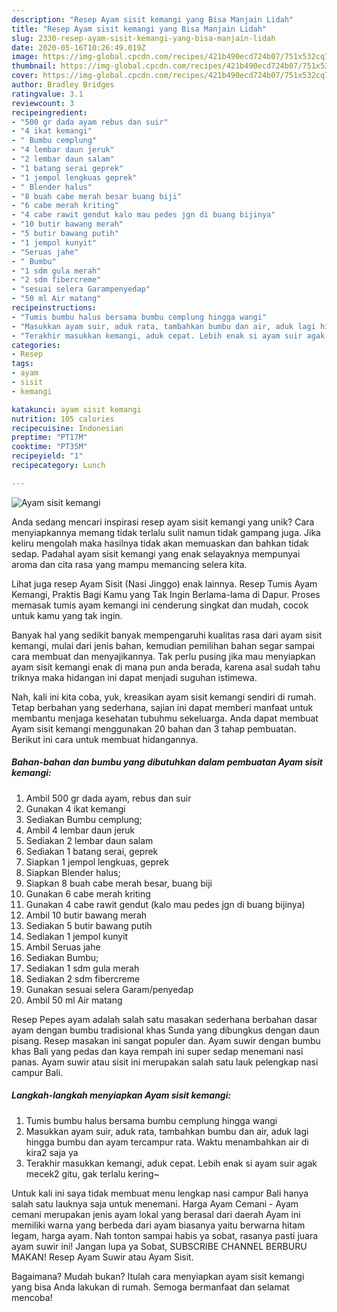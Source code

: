 ```yaml
---
description: "Resep Ayam sisit kemangi yang Bisa Manjain Lidah"
title: "Resep Ayam sisit kemangi yang Bisa Manjain Lidah"
slug: 2330-resep-ayam-sisit-kemangi-yang-bisa-manjain-lidah
date: 2020-05-16T10:26:49.019Z
image: https://img-global.cpcdn.com/recipes/421b490ecd724b07/751x532cq70/ayam-sisit-kemangi-foto-resep-utama.jpg
thumbnail: https://img-global.cpcdn.com/recipes/421b490ecd724b07/751x532cq70/ayam-sisit-kemangi-foto-resep-utama.jpg
cover: https://img-global.cpcdn.com/recipes/421b490ecd724b07/751x532cq70/ayam-sisit-kemangi-foto-resep-utama.jpg
author: Bradley Bridges
ratingvalue: 3.1
reviewcount: 3
recipeingredient:
- "500 gr dada ayam rebus dan suir"
- "4 ikat kemangi"
- " Bumbu cemplung"
- "4 lembar daun jeruk"
- "2 lembar daun salam"
- "1 batang serai geprek"
- "1 jempol lengkuas geprek"
- " Blender halus"
- "8 buah cabe merah besar buang biji"
- "6 cabe merah kriting"
- "4 cabe rawit gendut kalo mau pedes jgn di buang bijinya"
- "10 butir bawang merah"
- "5 butir bawang putih"
- "1 jempol kunyit"
- "Seruas jahe"
- " Bumbu"
- "1 sdm gula merah"
- "2 sdm fibercreme"
- "sesuai selera Garampenyedap"
- "50 ml Air matang"
recipeinstructions:
- "Tumis bumbu halus bersama bumbu cemplung hingga wangi"
- "Masukkan ayam suir, aduk rata, tambahkan bumbu dan air, aduk lagi hingga bumbu dan ayam tercampur rata. Waktu menambahkan air di kira2 saja ya"
- "Terakhir masukkan kemangi, aduk cepat. Lebih enak si ayam suir agak mecek2 gitu, gak terlalu kering~"
categories:
- Resep
tags:
- ayam
- sisit
- kemangi

katakunci: ayam sisit kemangi 
nutrition: 105 calories
recipecuisine: Indonesian
preptime: "PT17M"
cooktime: "PT35M"
recipeyield: "1"
recipecategory: Lunch

---
```



![Ayam sisit kemangi](https://img-global.cpcdn.com/recipes/421b490ecd724b07/751x532cq70/ayam-sisit-kemangi-foto-resep-utama.jpg)

Anda sedang mencari inspirasi resep ayam sisit kemangi yang unik? Cara menyiapkannya memang tidak terlalu sulit namun tidak gampang juga. Jika keliru mengolah maka hasilnya tidak akan memuaskan dan bahkan tidak sedap. Padahal ayam sisit kemangi yang enak selayaknya mempunyai aroma dan cita rasa yang mampu memancing selera kita.

Lihat juga resep Ayam Sisit (Nasi Jinggo) enak lainnya. Resep Tumis Ayam Kemangi, Praktis Bagi Kamu yang Tak Ingin Berlama-lama di Dapur. Proses memasak tumis ayam kemangi ini cenderung singkat dan mudah, cocok untuk kamu yang tak ingin.

Banyak hal yang sedikit banyak mempengaruhi kualitas rasa dari ayam sisit kemangi, mulai dari jenis bahan, kemudian pemilihan bahan segar sampai cara membuat dan menyajikannya. Tak perlu pusing jika mau menyiapkan ayam sisit kemangi enak di mana pun anda berada, karena asal sudah tahu triknya maka hidangan ini dapat menjadi suguhan istimewa.


Nah, kali ini kita coba, yuk, kreasikan ayam sisit kemangi sendiri di rumah. Tetap berbahan yang sederhana, sajian ini dapat memberi manfaat untuk membantu menjaga kesehatan tubuhmu sekeluarga. Anda dapat membuat Ayam sisit kemangi menggunakan 20 bahan dan 3 tahap pembuatan. Berikut ini cara untuk membuat hidangannya.

<!--inarticleads1-->

##### Bahan-bahan dan bumbu yang dibutuhkan dalam pembuatan Ayam sisit kemangi:

1. Ambil 500 gr dada ayam, rebus dan suir
1. Gunakan 4 ikat kemangi
1. Sediakan  Bumbu cemplung;
1. Ambil 4 lembar daun jeruk
1. Sediakan 2 lembar daun salam
1. Sediakan 1 batang serai, geprek
1. Siapkan 1 jempol lengkuas, geprek
1. Siapkan  Blender halus;
1. Siapkan 8 buah cabe merah besar, buang biji
1. Gunakan 6 cabe merah kriting
1. Gunakan 4 cabe rawit gendut (kalo mau pedes jgn di buang bijinya)
1. Ambil 10 butir bawang merah
1. Sediakan 5 butir bawang putih
1. Sediakan 1 jempol kunyit
1. Ambil Seruas jahe
1. Sediakan  Bumbu;
1. Sediakan 1 sdm gula merah
1. Sediakan 2 sdm fibercreme
1. Gunakan sesuai selera Garam/penyedap
1. Ambil 50 ml Air matang


Resep Pepes ayam adalah salah satu masakan sederhana berbahan dasar ayam dengan bumbu tradisional khas Sunda yang dibungkus dengan daun pisang. Resep masakan ini sangat populer dan. Ayam suwir dengan bumbu khas Bali yang pedas dan kaya rempah ini super sedap menemani nasi panas. Ayam suwir atau sisit ini merupakan salah satu lauk pelengkap nasi campur Bali. 

<!--inarticleads2-->

##### Langkah-langkah menyiapkan Ayam sisit kemangi:

1. Tumis bumbu halus bersama bumbu cemplung hingga wangi
1. Masukkan ayam suir, aduk rata, tambahkan bumbu dan air, aduk lagi hingga bumbu dan ayam tercampur rata. Waktu menambahkan air di kira2 saja ya
1. Terakhir masukkan kemangi, aduk cepat. Lebih enak si ayam suir agak mecek2 gitu, gak terlalu kering~


Untuk kali ini saya tidak membuat menu lengkap nasi campur Bali hanya salah satu lauknya saja untuk menemani. Harga Ayam Cemani - Ayam cemani merupakan jenis ayam lokal yang berasal dari daerah Ayam ini memiliki warna yang berbeda dari ayam biasanya yaitu berwarna hitam legam, harga ayam. Nah tonton sampai habis ya sobat, rasanya pasti juara ayam suwir ini! Jangan lupa ya Sobat, SUBSCRIBE CHANNEL BERBURU MAKAN! Resep Ayam Suwir atau Ayam Sisit. 

Bagaimana? Mudah bukan? Itulah cara menyiapkan ayam sisit kemangi yang bisa Anda lakukan di rumah. Semoga bermanfaat dan selamat mencoba!
